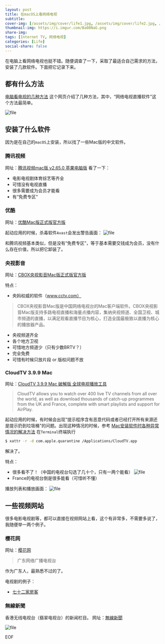 ```yaml
---
layout: post
title: 在macOS上看网络电视
subtitle: 
cover-img: [/assets/img/cover/life1.jpg, /assets/img/cover/life2.jpg, /assets/img/cover/life3.jpg]
thumbnail-img: https://i.imgur.com/Ba08NaG.png
share-img:
tags: [Internet TV, 网络电视]
categories: [Life]
social-share: false
---
```


在电脑上看网络电视也挺不错。随便调查了一下，采取了最适合自己需求的方法，安装了几款软件。下面把它记录下来。

## 都有什么方法
[电脑看电视的几种方法](http://sm.aipingxiang.com/bg/21565.html) 这个网页介绍了几种方法，其中，“网络电视直播软件”这个方法最简单。

![file](https://i.imgur.com/Ba08NaG.png)

## 安装了什么软件
因为是在自己的`macOS`上安装，所以找了一些Mac版的中文软件。

### 腾讯视频
网址：[腾讯视频mac版 v2.65.0 苹果电脑版](https://www.anfensi.com/down/243995.html)
看了一下：
+ 电影电视剧体育综艺等齐全
+ 可惜没有电视直播
+ 很多需要成为会员才能看
+ 有“免费专区“

### 优酷
网址：[优酷Mac版正式版官方版](https://www.bear20.com/macsoft/3971/613234397.html)

起动应用的时候，杀毒软件`Avast`会发出警告画面：
![file](https://i.imgur.com/joM0FRi.png)

和腾讯视频基本类似，但是没有“免费专区”，等于基本需要交钱成为会员，没有什么存在价值，所以把它卸装了。

### 央视影音
网址：[CBOX央视影音Mac版正式版官方版](https://www.bear20.com/macsoft/1521/641981152.html)

特点：
+ 央妈权威的软件（www.cctv.com）
>CBOX央视影音Mac版是中国网络电视台的Mac客户端软件。CBOX央视影音Mac版支持多路电视直播和海量点播内容，集纳央视频道、全国卫视、城市频道的直播，以满足观看直播节目为核心，打造全国最极致以直播为核心的播放器产品。
+ 央视频道齐全
+ 各个地方卫视
+ 可惜地方频道少（只有少数BRTV？）
+ 完全免费
+ 可惜有时候只放片段 or 版权问题不放

### CloudTV 3.9.9 Mac
网址：[CloudTV 3.9.9 Mac 破解版 全球电视播放工具](https://www.imacso.com/cloudtv.html)
>CloudTV allows you to watch over 400 live TV channels from all over the world, as well as download thousands of catch-up programmes from the UK and France, complete with smart playlists and support for AirPlay.

起动应用的时候，有时候会出现"提示程序含有恶意代码或者已经打开所有来源还是提示扔到垃圾桶"的问题。出现这种情况的时候，参考
[Mac安装软件时各种异常情况的解决方法](https://www.imacso.com/knowledge/installation-wrong)
在`Terminal`终端执行
```sh
$ xattr -r -d com.apple.quarantine /Applications/CloudTV.app
```
解决了。

特点：
+ 很多看不了！（中国的电视台勾选了几十个，只有一两个能看）
![file](https://i.imgur.com/Abdcr0s.png)
+ France的电视台倒是很多能看（可惜听不懂）

播放列表和播放画面：
![file](https://i.imgur.com/behh1GG.png)

## 一些视频网站
很多电影电视剧等，都可以直接在视频网站上看，这个有非常多，不需要多说了，我随便举一两个例子。

### 樱花网
网址：[樱花网](https://www1.gdtv.cn/)
>广东网络广播电视台

作为广东人，最熟悉不过的了。

电视剧的例子：
+ [七十二家房客](https://www1.gdtv.cn/search?key=%E4%B8%83%E5%8D%81%E4%BA%8C%E5%AE%B6%E6%88%BF%E5%AE%A2)

### 無線新聞
香港无线电视台（翡翠电视台）的新闻栏目。
网址：[無線新聞](https://news.tvb.com/tc)

![file](https://i.imgur.com/hsed3Mf.png)

EOF

